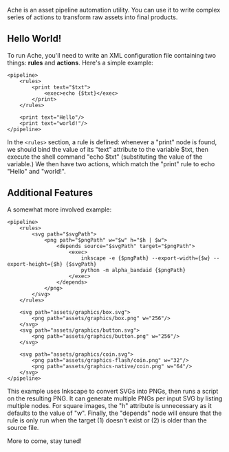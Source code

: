 Ache is an asset pipeline automation utility. You can use it to write complex 
series of actions to transform raw assets into final products.


Hello World!
------------

To run Ache, you'll need to write an XML configuration file containing two 
things: **rules** and **actions**. Here's a simple example:

    <pipeline>
        <rules>
            <print text="$txt">
                <exec>echo {$txt}</exec>
            </print>
        </rules>
    
        <print text="Hello"/>
        <print text="world!"/>
    </pipeline>

In the `<rules>` section, a rule is defined: whenever a "print" node is found, 
we should bind the value of its "text" attribute to the variable $txt, then 
execute the shell command "echo $txt" (substituting the value of the variable.) 
We then have two actions, which match the "print" rule to echo "Hello" and 
"world!".


Additional Features
-------------------

A somewhat more involved example:

    <pipeline>
        <rules>
            <svg path="$svgPath">
                <png path="$pngPath" w="$w" h="$h | $w">
                    <depends source="$svgPath" target="$pngPath">
                        <exec>
                            inkscape -e {$pngPath} --export-width={$w} --export-height={$h} {$svgPath}
                            python -m alpha_bandaid {$pngPath}
                        </exec>
                    </depends>
                </png>
            </svg>
        </rules>

        <svg path="assets/graphics/box.svg">
            <png path="assets/graphics/box.png" w="256"/>
        </svg>
        <svg path="assets/graphics/button.svg">
            <png path="assets/graphics/button.png" w="256"/>
        </svg>

        <svg path="assets/graphics/coin.svg">
            <png path="assets/graphics-flash/coin.png" w="32"/>
            <png path="assets/graphics-native/coin.png" w="64"/>
        </svg>
    </pipeline>

This example uses Inkscape to convert SVGs into PNGs, then runs a script on the 
resulting PNG. It can generate multiple PNGs per input SVG by listing multiple 
<png> nodes. For square images, the "h" attribute is unnecessary as it defaults 
to the value of "w". Finally, the "depends" node will ensure that the rule is 
only run when the target (1) doesn't exist or (2) is older than the source file.

More to come, stay tuned!
